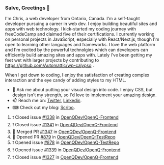 ### Salve, Greetings 👋

I'm Chris, a web developer from Ontario, Canada. I'm a self-taught developer pursuing a career in web dev. I enjoy building beautiful sites and apps with web technology.
I kick-started my coding journey with freeCodeCamp and claimed five of their certifications.  I currently working on personal projects in JavaScript, especially with React/Next.js, though I'm open to learning other languages and frameworks. I love the web platform and I'm excited by the powerful technolgies which can developers can efficiently build amazing sites and apps with. Lately I've been getting my feet wet with larger projects by contributing to https://github.com/Automattic/wp-calypso .

When I get down to coding, I enjoy the satisfaction of creating complex interaction and the eye candy of adding styles to my HTML. 

- 💬 Ask me about putting your visual design into code. I enjoy CSS, but design isn't my strength, so I'd love to implement your amazing design.
- 📫 Reach me on: [Twitter](https://twitter.com/Christo28120856), [Linkedin](https://www.linkedin.com/in/christopher-stevers-07b9a5204/).
- ⌨ Check out my blog: [Scribo](https://christopherstevers.cf).
<!--
**Christopher-Stevers/Christopher-Stevers** is a ✨ _special_ ✨ repository because its `README.md` (this file) appears on your GitHub profile.

Here are some ideas to get you started:

- 🔭 I’m currently working on ...
- 🌱 I’m currently learning ...
- 👯 I’m looking to collaborate on ...
- 🤔 I’m looking for help with ...
- 😄 Pronouns: ...
- ⚡ Fun fact: ...
-->

<!--START_SECTION:activity-->
1. ❗️ Closed issue [#1338](https://github.com/OpenQDev/OpenQ-Frontend/issues/1338) in [OpenQDev/OpenQ-Frontend](https://github.com/OpenQDev/OpenQ-Frontend)
2. ❗️ Closed issue [#1341](https://github.com/OpenQDev/OpenQ-Frontend/issues/1341) in [OpenQDev/OpenQ-Frontend](https://github.com/OpenQDev/OpenQ-Frontend)
3. 🎉 Merged PR [#1347](https://github.com/OpenQDev/OpenQ-Frontend/pull/1347) in [OpenQDev/OpenQ-Frontend](https://github.com/OpenQDev/OpenQ-Frontend)
4. 💪 Opened PR [#879](https://github.com/OpenQDev/OpenQ-TestRepo/pull/879) in [OpenQDev/OpenQ-TestRepo](https://github.com/OpenQDev/OpenQ-TestRepo)
5. ❗️ Opened issue [#878](https://github.com/OpenQDev/OpenQ-TestRepo/issues/878) in [OpenQDev/OpenQ-TestRepo](https://github.com/OpenQDev/OpenQ-TestRepo)
6. ❗️ Opened issue [#1339](https://github.com/OpenQDev/OpenQ-Frontend/issues/1339) in [OpenQDev/OpenQ-Frontend](https://github.com/OpenQDev/OpenQ-Frontend)
7. ❗️ Closed issue [#1327](https://github.com/OpenQDev/OpenQ-Frontend/issues/1327) in [OpenQDev/OpenQ-Frontend](https://github.com/OpenQDev/OpenQ-Frontend)
<!--END_SECTION:activity-->
